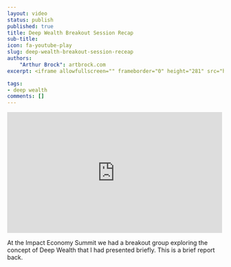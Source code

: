 ```yaml
---
layout: video
status: publish
published: true
title: Deep Wealth Breakout Session Recap
sub-title:
icon: fa-youtube-play
slug: deep-wealth-breakout-session-receap
authors:
    "Arthur Brock": artbrock.com
excerpt: <iframe allowfullscreen="" frameborder="0" height="281" src="https://www.youtube.com/embed/T4uGdpge_Vw" width="500"></iframe>

tags:
- deep wealth
comments: []
---
```

<iframe allowfullscreen="" frameborder="0" height="281" src="https://www.youtube.com/embed/T4uGdpge_Vw" width="500"></iframe><p>At the Impact Economy Summit we had a breakout group exploring the concept of Deep Wealth that I had presented briefly. This is a brief report back.</p>
